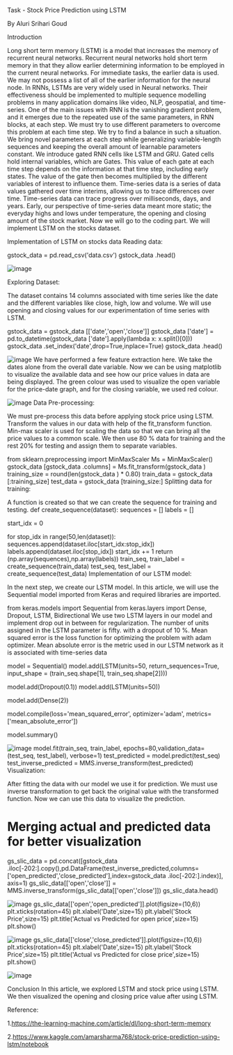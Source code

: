 Task - Stock Price Prediction using LSTM

By Aluri Srihari Goud

Introduction

Long short term memory (LSTM) is a model that increases the memory of recurrent neural networks. Recurrent neural networks hold short term memory in that they allow earlier determining information to be employed in the current neural networks. For immediate tasks, the earlier data is used. We may not possess a list of all of the earlier information for the neural node. In RNNs, LSTMs are very widely used in Neural networks. Their effectiveness should be implemented to multiple sequence modelling problems in many application domains like video, NLP, geospatial, and time-series.
One of the main issues with RNN is the vanishing gradient problem, and it emerges due to the repeated use of the same parameters, in RNN blocks, at each step. We must try to use different parameters to overcome this problem at each time step.
We try to find a balance in such a situation. We bring novel parameters at each step while generalizing variable-length sequences and keeping the overall amount of learnable parameters constant. We introduce gated RNN cells like LSTM and GRU.
Gated cells hold internal variables, which are Gates. This value of each gate at each time step depends on the information at that time step, including early states. The value of the gate then becomes multiplied by the different variables of interest to influence them. Time-series data is a series of data values gathered over time interims, allowing us to trace differences over time. Time-series data can trace progress over milliseconds, days, and years.
Early, our perspective of time-series data meant more static; the everyday highs and lows under temperature, the opening and closing amount of the stock market. Now we will go to the coding part. We will implement LSTM on the stocks dataset.

Implementation of LSTM on stocks data
Reading data:

gstock_data = pd.read_csv('data.csv')
gstock_data .head()

![image](https://github.com/srihari06/Bharat-Intern-Task-1/assets/119677889/274c3cac-f2a0-4e0b-9fc9-cd0ff8ebf57f)

Exploring Dataset:

The dataset contains 14 columns associated with time series like the date and the different variables like close, high, low and volume. We will use opening and closing values for our experimentation of time series with LSTM.

gstock_data = gstock_data [['date','open','close']] 
gstock_data ['date'] = pd.<a onclick="parent.postMessage({'referent':'.pandas.to_datetime'}, '*')">to_datetime(gstock_data ['date'].apply(lambda x: x.split()[0])) 
gstock_data .set_index('date',drop=True,inplace=True) 
gstock_data .head()

![image](https://github.com/srihari06/Bharat-Intern-Task-1/assets/119677889/f307a390-fbca-43f9-92cd-0b44e57ea8e4)
We have performed a few feature extraction here. We take the dates alone from the overall date variable. Now we can be using matplotlib to visualize the available data and see how our price values in data are being displayed. The green colour was used to visualize the open variable for the price-date graph, and for the closing variable, we used red colour.

![image](https://github.com/srihari06/Bharat-Intern-Task-1/assets/119677889/592816cb-4505-4b1c-b4a5-e6759fc66133)
Data Pre-processing:

We must pre-process this data before applying stock price using LSTM. Transform the values in our data with help of the fit_transform function. Min-max scaler is used for scaling the data so that we can bring all the price values to a common scale. We then use 80 % data for training and the rest 20% for testing and assign them to separate variables.

from sklearn.preprocessing import MinMaxScaler
Ms = MinMaxScaler()
gstock_data [gstock_data .columns] = Ms.fit_transform(gstock_data )
training_size = round(len(gstock_data ) * 0.80)
train_data = gstock_data [:training_size]
test_data  = gstock_data [training_size:]
Splitting data for training:

A function is created so that we can create the sequence for training and testing.
def create_sequence(<a onclick="parent.postMessage({'referent':'.kaggle.usercode.22406117.81090952.create_sequence..dataset'}, '*')">dataset):
  <a onclick="parent.postMessage({'referent':'.kaggle.usercode.22406117.81090952.create_sequence..sequences'}, '*')">sequences = []
  <a onclick="parent.postMessage({'referent':'.kaggle.usercode.22406117.81090952.create_sequence..labels'}, '*')">labels = []

  <a onclick="parent.postMessage({'referent':'.kaggle.usercode.22406117.81090952.create_sequence..start_idx'}, '*')">start_idx = 0

  for <a onclick="parent.postMessage({'referent':'.kaggle.usercode.22406117.81090952.create_sequence..stop_idx'}, '*')">stop_idx in range(50,len(<a onclick="parent.postMessage({'referent':'.kaggle.usercode.22406117.81090952.create_sequence..dataset'}, '*')">dataset)): 
    <a onclick="parent.postMessage({'referent':'.kaggle.usercode.22406117.81090952.create_sequence..sequences'}, '*')">sequences.append(<a onclick="parent.postMessage({'referent':'.kaggle.usercode.22406117.81090952.create_sequence..dataset'}, '*')">dataset.iloc[<a onclick="parent.postMessage({'referent':'.kaggle.usercode.22406117.81090952.create_sequence..start_idx'}, '*')">start_idx:<a onclick="parent.postMessage({'referent':'.kaggle.usercode.22406117.81090952.create_sequence..stop_idx'}, '*')">stop_idx])
    <a onclick="parent.postMessage({'referent':'.kaggle.usercode.22406117.81090952.create_sequence..labels'}, '*')">labels.append(<a onclick="parent.postMessage({'referent':'.kaggle.usercode.22406117.81090952.create_sequence..dataset'}, '*')">dataset.iloc[<a onclick="parent.postMessage({'referent':'.kaggle.usercode.22406117.81090952.create_sequence..stop_idx'}, '*')">stop_idx])
    <a onclick="parent.postMessage({'referent':'.kaggle.usercode.22406117.81090952.create_sequence..start_idx'}, '*')">start_idx += 1
  return (np.<a onclick="parent.postMessage({'referent':'.numpy.array'}, '*')">array(<a onclick="parent.postMessage({'referent':'.kaggle.usercode.22406117.81090952.create_sequence..sequences'}, '*')">sequences),np.<a onclick="parent.postMessage({'referent':'.numpy.array'}, '*')">array(<a onclick="parent.postMessage({'referent':'.kaggle.usercode.22406117.81090952.create_sequence..labels'}, '*')">labels))
train_seq, train_label = create_sequence(train_data)
test_seq, test_label = create_sequence(test_data)
Implementation of our LSTM model:

In the next step, we create our LSTM model.  In this article, we will use the Sequential model imported from Keras and required libraries are imported.

from keras.models import Sequential
from keras.layers import Dense, Dropout, LSTM, Bidirectional
We use two LSTM layers in our model and implement drop out in between for regularization. The number of units assigned in the LSTM parameter is fifty. with a dropout of 10 %. Mean squared error is the loss function for optimizing the problem with adam optimizer. Mean absolute error is the metric used in our LSTM network as it is associated with time-series data

model = Sequential()
model.add(LSTM(units=50, return_sequences=True, input_shape = (train_seq.shape[1], train_seq.shape[2])))

model.add(Dropout(0.1)) 
model.add(LSTM(units=50))

model.add(Dense(2))

model.compile(loss='mean_squared_error', optimizer='adam', metrics=['mean_absolute_error'])

model.summary()

![image](https://github.com/srihari06/Bharat-Intern-Task-1/assets/119677889/0162d9d4-37da-4b05-8415-ddb95d16ada0)
model.fit(train_seq, train_label, epochs=80,validation_data=(test_seq, test_label), verbose=1)
test_predicted = model.predict(test_seq)
test_inverse_predicted = MMS.inverse_transform(test_predicted)
Visualization:

After fitting the data with our model we use it for prediction. We must use inverse transformation to get back the original value with the transformed function. Now we can use this data to visualize the prediction.

# Merging actual and predicted data for better visualization
gs_slic_data = pd.concat([gstock_data .iloc[-202:].copy(),pd.DataFrame(test_inverse_predicted,columns=['open_predicted','close_predicted'],index=gstock_data .iloc[-202:].index)], axis=1)
gs_slic_data[['open','close']] = MMS.inverse_transform(gs_slic_data[['open','close']])
gs_slic_data.head()

![image](https://github.com/srihari06/Bharat-Intern-Task-1/assets/119677889/05fd348d-fac4-4cc8-88b2-f5eb2ee3e2ef)
gs_slic_data[['open','open_predicted']].plot(figsize=(10,6))
plt.<a onclick="parent.postMessage({'referent':'.matplotlib.pyplot.xticks'}, '*')">xticks(rotation=45)
plt.<a onclick="parent.postMessage({'referent':'.matplotlib.pyplot.xlabel'}, '*')">xlabel('Date',size=15)
plt.<a onclick="parent.postMessage({'referent':'.matplotlib.pyplot.ylabel'}, '*')">ylabel('Stock Price',size=15)
plt.<a onclick="parent.postMessage({'referent':'.matplotlib.pyplot.title'}, '*')">title('Actual vs Predicted for open price',size=15)
plt.<a onclick="parent.postMessage({'referent':'.matplotlib.pyplot.show'}, '*')">show()

![image](https://github.com/srihari06/Bharat-Intern-Task-1/assets/119677889/14448fb7-d292-4be5-b945-5c60977d6490)
gs_slic_data[['close','close_predicted']].plot(figsize=(10,6))
plt.<a onclick="parent.postMessage({'referent':'.matplotlib.pyplot.xticks'}, '*')">xticks(rotation=45)
plt.<a onclick="parent.postMessage({'referent':'.matplotlib.pyplot.xlabel'}, '*')">xlabel('Date',size=15)
plt.<a onclick="parent.postMessage({'referent':'.matplotlib.pyplot.ylabel'}, '*')">ylabel('Stock Price',size=15)
plt.<a onclick="parent.postMessage({'referent':'.matplotlib.pyplot.title'}, '*')">title('Actual vs Predicted for close price',size=15)
plt.<a onclick="parent.postMessage({'referent':'.matplotlib.pyplot.show'}, '*')">show()

![image](https://github.com/srihari06/Bharat-Intern-Task-1/assets/119677889/e0b11d55-b53e-44fe-8e7b-1ecc2693c91f)

Conclusion
In this article, we explored LSTM and stock price using LSTM. We then visualized the opening and closing price value after using LSTM.

Reference:

1.https://the-learning-machine.com/article/dl/long-short-term-memory

2.https://www.kaggle.com/amarsharma768/stock-price-prediction-using-lstm/notebook







